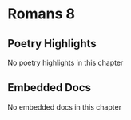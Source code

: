 # Romans 8

## Poetry Highlights

No poetry highlights in this chapter

## Embedded Docs

No embedded docs in this chapter

